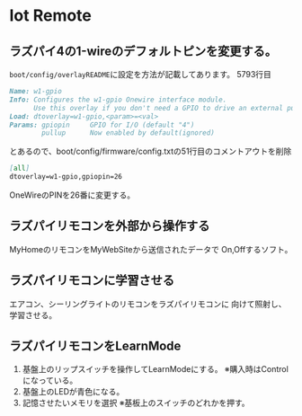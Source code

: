# Iot Remote

## ラズパイ4の1-wireのデフォルトピンを変更する。

`boot/config/overlayREADME`に設定を方法が記載してあります。
5793行目

```md
Name: w1-gpio
Info: Configures the w1-gpio Onewire interface module.
      Use this overlay if you don't need a GPIO to drive an external pullup.
Load: dtoverlay=w1-gpio,<param>=<val>
Params: gpiopin     GPIO for I/O (default "4")
        pullup      Now enabled by default(ignored)
```

とあるので、boot/config/firmware/config.txtの51行目のコメントアウトを削除

```md
[all]
dtoverlay=w1-gpio,gpiopin=26
```

OneWireのPINを26番に変更する。

## ラズパイリモコンを外部から操作する

MyHomeのリモコンをMyWebSiteから送信されたデータで
On,Offするソフト。

## ラズパイリモコンに学習させる

エアコン、シーリングライトのリモコンをラズパイリモコンに
向けて照射し、学習させる。

## ラズパイリモコンをLearnMode

1. 基盤上のリップスイッチを操作してLearnModeにする。
   ※購入時はControlになっている。
2. 基盤上のLEDが青色になる。
3. 記憶させたいメモリを選択
   ※基板上のスイッチのどれかを押す。
